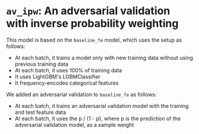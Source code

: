 # `av_ipw`: An adversarial validation with inverse probability weighting

This model is based on the `baseline_fe` model, which uses the setup as follows:

* At each batch, it trains a model only with new training data without using previous training data
* At each batch, it uses 100% of training data
* It uses LightGBM's LGBMClassifier
* It frequency-encodes categorical features

We added an adversarial validation to `baseline_fe` as follows:

* At each batch, it trains an adversarial validation model with the training and test feature data
* At each batch, it uses the p / (1 - p), where p is the prediction of the adversarial validation model, as a sample weight
